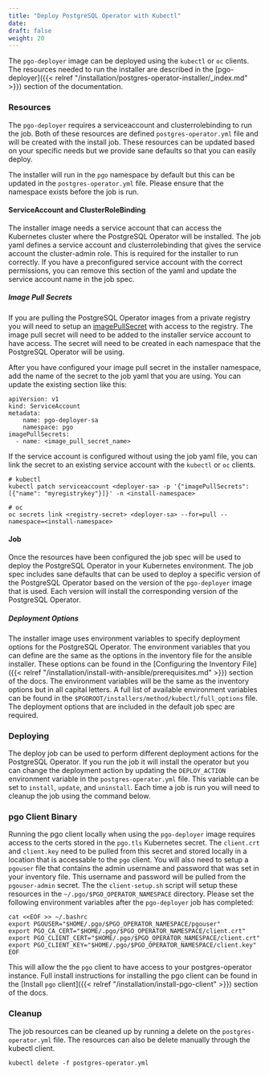 ```yaml
---
title: "Deploy PostgreSQL Operator with Kubectl"
date:
draft: false
weight: 20
---
```


The `pgo-deployer` image can be deployed using the `kubectl` or `oc` clients.
The resources needed to run the installer are described in the
[pgo-deployer]({{< relref "/installation/postgres-operator-installer/_index.md" >}})
section of the documentation.

### Resources

The `pgo-deployer` requires a serviceaccount and clusterrolebinding to run the
job. Both of these resources are defined `postgres-operator.yml` file and will
be created with the install job. These resources can be updated based on your
specific needs but we provide sane defaults so that you can easily deploy.

The installer will run in the `pgo` namespace by default but this can be
updated in the `postgres-operator.yml` file. Please ensure that the namespace
exists before the job is run.

#### ServiceAccount and ClusterRoleBinding

The installer image needs a service account that can access the Kubernetes
cluster where the PostgreSQL Operator will be installed. The job yaml defines a
service account and clusterrolebinding that gives the service account the
cluster-admin role. This is required for the installer to run correctly. If you
have a preconfigured service account with the correct permissions, you can
remove this section of the yaml and update the service account name in the job
spec.

##### Image Pull Secrets

If you are pulling the PostgreSQL Operator images from a private registry you
will need to setup an
[imagePullSecret](https://kubernetes.io/docs/tasks/configure-pod-container/pull-image-private-registry/)
with access to the registry. The image pull secret will need to be added to the
installer service account to have access. The secret will need to be created in
each namespace that the PostgreSQL Operator will be using.

After you have configured your image pull secret in the installer namespace,
add the name of the secret to the job yaml that you are using. You can update
the existing section like this:

```
apiVersion: v1
kind: ServiceAccount
metadata:
    name: pgo-deployer-sa
    namespace: pgo
imagePullSecrets:
  - name: <image_pull_secret_name>
```

If the service account is configured without using the job yaml file, you
can link the secret to an existing service account with the `kubectl` or `oc`
clients.

```
# kubectl
kubectl patch serviceaccount <deployer-sa> -p '{"imagePullSecrets": [{"name": "myregistrykey"}]}' -n <install-namespace>

# oc
oc secrets link <registry-secret> <deployer-sa> --for=pull --namespace=<install-namespace>
```

#### Job

Once the resources have been configured the job spec will be used to deploy the
PostgreSQL Operator in your Kubernetes environment. The job spec includes sane
defaults that can be used to deploy a specific version of the PostgreSQL Operator
based on the version of the `pgo-deployer` image that is used. Each version will
install the corresponding version of the PostgreSQL Operator.

##### Deployment Options

The installer image uses environment variables to specify deployment options for
the PostgreSQL Operator. The environment variables that you can define are the
same as the options in the inventory file for the ansible installer. These
options can be found in the
[Configuring the Inventory File]({{< relref "/installation/install-with-ansible/prerequisites.md" >}})
section of the docs. The environment variables will be the same as the inventory
options but in all capital letters. A full list of available environment
variables can be found in the `$PGOROOT/installers/method/kubectl/full_options`
file. The deployment options that are included in the default job spec are
required.

### Deploying

The deploy job can be used to perform different deployment actions for the
PostgreSQL Operator. If you run the job it will install the operator but you can
change the deployment action by updating the `DEPLOY_ACTION` environment
variable in the `postgres-operator.yml` file. This variable can be set to
`install`, `update`, and `uninstall`. Each time a job is run you will need to
cleanup the job using the command below.

### pgo Client Binary

Running the pgo client locally when using the `pgo-deployer` image requires
access to the certs stored in the `pgo.tls` Kubernetes secret. The `client.crt`
and `client.key` need to be pulled from this secret and stored locally in a
location that is accessable to the `pgo` client. You will also need to setup a
`pgouser` file that contains the admin username and password that was set in your
inventory file. This username and password will be pulled from the
`pgouser-admin` secret. The the `client-setup.sh` script will setup these
resources in the `~/.pgo/$PGO_OPERATOR_NAMESPACE` directory. Please set the
following environment variables after the `pgo-deployer` job has completed:

```
cat <<EOF >> ~/.bashrc
export PGOUSER="$HOME/.pgo/$PGO_OPERATOR_NAMESPACE/pgouser"
export PGO_CA_CERT="$HOME/.pgo/$PGO_OPERATOR_NAMESPACE/client.crt"
export PGO_CLIENT_CERT="$HOME/.pgo/$PGO_OPERATOR_NAMESPACE/client.crt"
export PGO_CLIENT_KEY="$HOME/.pgo/$PGO_OPERATOR_NAMESPACE/client.key"
EOF
```

This will allow the the `pgo` client to have access to your postgres-operator
instance. Full install instructions for installing the pgo client can be found
in the [Install `pgo` client]({{< relref "/installation/install-pgo-client" >}})
section of the docs.

### Cleanup

The job resources can be cleaned up by running a delete on the `postgres-operator.yml`
file. The resources can also be delete manually through the kubectl
client.

```
kubectl delete -f postgres-operator.yml
```